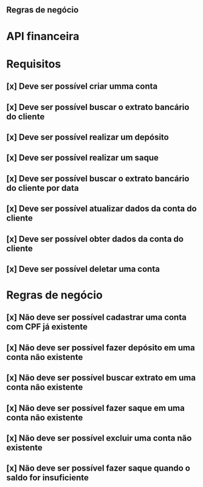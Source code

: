 ## Regras de negócio

# API financeira

# Requisitos
## [x] Deve ser possível criar umma conta
## [x] Deve ser possível buscar o extrato bancário do cliente
## [x] Deve ser possível realizar um depósito
## [x] Deve ser possível realizar um saque
## [x] Deve ser possível buscar o extrato bancário do cliente por data
## [x] Deve ser possível atualizar dados da conta do cliente
## [x] Deve ser possível obter dados da conta do cliente
## [x] Deve ser possível deletar uma conta

# Regras de negócio
## [x] Não deve ser possível cadastrar uma conta com CPF já existente
## [x] Não deve ser possível fazer depósito em uma conta não existente
## [x] Não deve ser possível buscar extrato em uma conta não existente
## [x] Não deve ser possível fazer saque em uma conta não existente
## [x] Não deve ser possível excluir uma conta não existente
## [x] Não deve ser possível fazer saque quando o saldo for insuficiente


